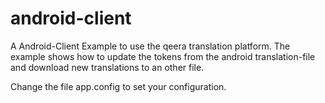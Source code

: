 android-client
==============

A Android-Client Example to use the qeera translation platform.
The example shows how to update the tokens from the android translation-file and download new translations to an other file.


Change the file app.config to set your configuration.
